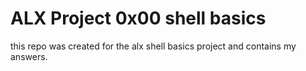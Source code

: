 # ALX Project 0x00 shell basics 

this repo was created for the alx shell basics project and contains my answers. 
